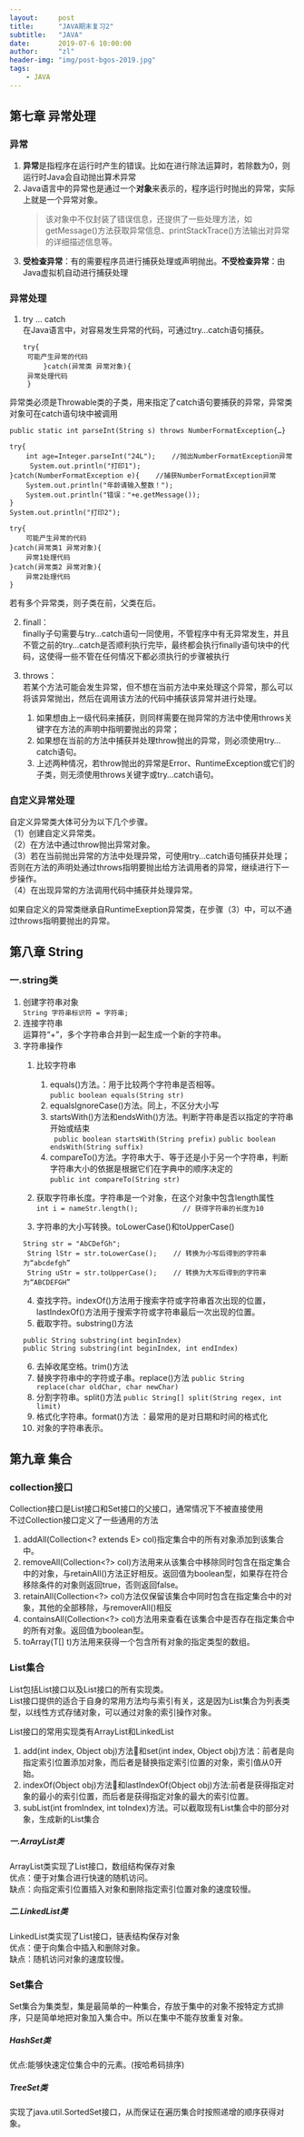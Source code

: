 ```yaml
---
layout:     post
title:      "JAVA期末复习2"
subtitle:   "JAVA"
date:       2019-07-6 10:00:00
author:     "zl"
header-img: "img/post-bgos-2019.jpg"
tags:
    - JAVA
---
```


## 第七章 异常处理

### 异常
1. **异常**是指程序在运行时产生的错误。比如在进行除法运算时，若除数为0，则运行时Java会自动抛出算术异常
2. Java语言中的异常也是通过一个**对象**来表示的，程序运行时抛出的异常，实际上就是一个异常对象。
   >该对象中不仅封装了错误信息，还提供了一些处理方法，如getMessage()方法获取异常信息、printStackTrace()方法输出对异常的详细描述信息等。
3. **受检查异常**：有的需要程序员进行捕获处理或声明抛出。**不受检查异常**：由Java虚拟机自动进行捕获处理

### 异常处理
1. try ... catch    
   在Java语言中，对容易发生异常的代码，可通过try…catch语句捕获。
   ```
   try{
    可能产生异常的代码
        }catch(异常类 异常对象){
    异常处理代码
    }
      ```
异常类必须是Throwable类的子类，用来指定了catch语句要捕获的异常，异常类对象可在catch语句块中被调用

```
public static int parseInt(String s) throws NumberFormatException{…}

try{
    int age=Integer.parseInt("24L"); 	//抛出NumberFormatException异常
     System.out.println("打印1");
}catch(NumberFormatException e){	//捕获NumberFormatException异常
    System.out.println("年龄请输入整数！");
    System.out.println("错误："+e.getMessage());
}
System.out.println("打印2");
```

```
try{
    可能产生异常的代码
}catch(异常类1 异常对象){
    异常1处理代码
}catch(异常类2 异常对象){
    异常2处理代码
}
```

若有多个异常类，则子类在前，父类在后。

2. finall：     
   finally子句需要与try…catch语句一同使用，不管程序中有无异常发生，并且不管之前的try…catch是否顺利执行完毕，最终都会执行finally语句块中的代码，这使得一些不管在任何情况下都必须执行的步骤被执行

3. throws：     
   若某个方法可能会发生异常，但不想在当前方法中来处理这个异常，那么可以将该异常抛出，然后在调用该方法的代码中捕获该异常并进行处理。     
    1. 如果想由上一级代码来捕获，则同样需要在抛异常的方法中使用throws关键字在方法的声明中指明要抛出的异常；
    2. 如果想在当前的方法中捕获并处理throw抛出的异常，则必须使用try…catch语句。
    3. 上述两种情况，若throw抛出的异常是Error、RuntimeException或它们的子类，则无须使用throws关键字或try…catch语句。


### 自定义异常处理

自定义异常类大体可分为以下几个步骤。    
（1）创建自定义异常类。     
（2）在方法中通过throw抛出异常对象。    
（3）若在当前抛出异常的方法中处理异常，可使用try…catch语句捕获并处理；否则在方法的声明处通过throws指明要抛出给方法调用者的异常，继续进行下一步操作。    
（4）在出现异常的方法调用代码中捕获并处理异常。     

如果自定义的异常类继承自RuntimeExeption异常类，在步骤（3）中，可以不通过throws指明要抛出的异常。


## 第八章 String
### 一.string类
1. 创建字符串对象   
   `String 字符串标识符 = 字符串;` 
2. 连接字符串   
   运算符“+”，多个字符串合并到一起生成一个新的字符串。
3. 字符串操作  
   1. 比较字符串 
      1. equals()方法。：用于比较两个字符串是否相等。  
      `public boolean equals(String str)`
       1. equalsIgnoreCase()方法。同上，不区分大小写
       2. startsWith()方法和endsWith()方法。判断字符串是否以指定的字符串开始或结束   
      ` public boolean startsWith(String prefix)`
       `public boolean endsWith(String suffix)`
       1. compareTo()方法。字符串大于、等于还是小于另一个字符串，判断字符串大小的依据是根据它们在字典中的顺序决定的    
      `public int compareTo(String str)`


   2. 获取字符串长度。字符串是一个对象，在这个对象中包含length属性  
   `int i = nameStr.length();			// 获得字符串的长度为10`
    3. 字符串的大小写转换。toLowerCase()和toUpperCase()
   ```
   String str = "AbCDefGh";
    String lStr = str.toLowerCase(); 	// 转换为小写后得到的字符串为“abcdefgh”
    String uStr = str.toUpperCase();	// 转换为大写后得到的字符串为“ABCDEFGH”
    ``` 
    4. 查找字符。indexOf()方法用于搜索字符或字符串首次出现的位置，lastIndexOf()方法用于搜索字符或字符串最后一次出现的位置。
    5. 截取字符。substring()方法    
    ```
    public String substring(int beginIndex)
    public String substring(int beginIndex, int endIndex)
    ```
    6. 去掉收尾空格。trim()方法
    7. 替换字符串中的字符或子串。replace()方法
    `public String replace(char oldChar, char newChar)`
    8. 分割字符串。split()方法
    `public String[] split(String regex, int limit)`
    9. 格式化字符串。format()方法 ：最常用的是对日期和时间的格式化
    10. 对象的字符串表示。


## 第九章 集合
### collection接口
Collection接口是List接口和Set接口的父接口，通常情况下不被直接使用   
不过Collection接口定义了一些通用的方法
1. addAll(Collection<? extends E> col)指定集合中的所有对象添加到该集合中。
2. removeAll(Collection<?> col)方法用来从该集合中移除同时包含在指定集合中的对象，与retainAll()方法正好相反。返回值为boolean型，如果存在符合移除条件的对象则返回true，否则返回false。
3. retainAll(Collection<?> col)方法仅保留该集合中同时包含在指定集合中的对象，其他的全部移除，与removerAll()相反
4. containsAll(Collection<?> col)方法用来查看在该集合中是否存在指定集合中的所有对象。返回值为boolean型。
5. toArray(T[] t)方法用来获得一个包含所有对象的指定类型的数组。

### List集合
List包括List接口以及List接口的所有实现类。  
List接口提供的适合于自身的常用方法均与索引有关，这是因为List集合为列表类型，以线性方式存储对象，可以通过对象的索引操作对象。

List接口的常用实现类有ArrayList和LinkedList

1. add(int index, Object obj)方法和set(int index, Object obj)方法：前者是向指定索引位置添加对象，而后者是替换指定索引位置的对象，索引值从0开始。
2. indexOf(Object obj)方法和lastIndexOf(Object obj)方法:前者是获得指定对象的最小的索引位置，而后者是获得指定对象的最大的索引位置。
3. subList(int fromIndex, int toIndex)方法。可以截取现有List集合中的部分对象，生成新的List集合

##### 一.ArrayList类
ArrayList类实现了List接口，数组结构保存对象     
优点：便于对集合进行快速的随机访问。    
缺点：向指定索引位置插入对象和删除指定索引位置对象的速度较慢。
##### 二.LinkedList类   
LinkedList类实现了List接口，链表结构保存对象    
优点：便于向集合中插入和删除对象。  
缺点：随机访问对象的速度较慢。  

### Set集合
Set集合为集类型，集是最简单的一种集合，存放于集中的对象不按特定方式排序，只是简单地把对象加入集合中。所以在集中不能存放重复对象。
##### HashSet类
优点:能够快速定位集合中的元素。(按哈希码排序)
##### TreeSet类
实现了java.util.SortedSet接口，从而保证在遍历集合时按照递增的顺序获得对象。

 


    






